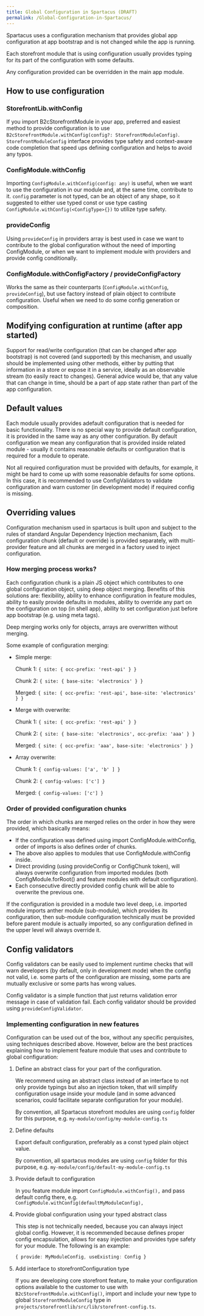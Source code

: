 ```yaml
---
title: Global Configuration in Spartacus (DRAFT)
permalink: /Global-Configuration-in-Spartacus/
---
```


Spartacus uses a configuration mechanism that provides global app configuration at app bootstrap and is not changed while the app is running.

Each storefront module that is using configuration usually provides typing for its part of the configuration with some defaults.

Any configuration provided can be overridden in the main app module.

## How to use configuration

### StorefrontLib.withConfig

If you import B2cStorefrontModule in your app, preferred and easiest method to provide configuration is to use `B2cStorefrontModule.withConfig(config?: StorefrontModuleConfig)`.
`StorefrontModuleConfig` interface provides type safety and context-aware code completion that speed ups defining configuration and helps to avoid any typos.

### ConfigModule.withConfig

Importing `ConfigModule.withConfig(config: any)` is useful, when we want to use the configuration in our module and, at the same time, contribute to it.
`config` parameter is not typed, can be an object of any shape, so it suggested to either use typed const or use type casting `ConfigModule.withConfig(<ConfigType>{})` to utilize type safety.

### provideConfig

Using `provideConfig` in providers array is best used in case we want to contribute to the global configuration without the need of
importing ConfigModule, or when we want to implement module with providers and provide config conditionally.

### ConfigModule.withConfigFactory / provideConfigFactory

Works the same as their counterparts (`ConfigModule.withConfig`, `provideConfig`), but use factory instead of plain object to contribute configuration. Useful when we need
to do some config generation or composition.

## Modifying configuration at runtime (after app started)

Support for read/write configuration (that can be changed after app bootstrap) is not covered (and supported) by this mechanism, and usually
should be implemented using other methods, either by putting that information in a store or expose it in a service,
ideally as an observable stream (to easily react to changes).
General advice would be, that any value that can change in time, should be a part of app state rather than part of the app configuration.

## Default values

Each module usually provides adefault configuration that is needed for basic functionality. There is no special way to
provide default configuration, it is provided in the same way as any other configuration.
By default configuration we mean any configuration that is provided inside related module - usually it contains reasonable defaults or configuration that
is required for a module to operate.

Not all required configuration must be provided with defaults, for example, it might be hard to come up with some reasonable
defaults for some options. In this case, it is recommended to use ConfigValidators to validate configuration and warn customer (in development mode)
if required config is missing.

## Overriding values

Configuration mechanism used in spartacus is built upon and subject to the rules of standard Angular Dependency Injection mechanism,
Each configuration chunk (default or override) is provided separately, with multi-provider feature and all chunks are merged
in a factory used to inject configuration.

### How merging process works?

Each configuration chunk is a plain JS object which contributes to one global configuration object, using deep object merging.
Benefits of this solutions are: flexibility, ability to enhance configuration in feature modules, ability to easily provide defaults
in modules, ability to override any part on the configuration on top (in shell app), ability to set configuration just before app bootstrap (e.g. using meta tags).

Deep merging works only for objects, arrays are overwritten without merging.

Some example of configuration merging:

- Simple merge:

    Chunk 1: `{ site: { occ-prefix: 'rest-api' } }`

    Chunk 2: `{ site: { base-site: 'electronics' } }`

    Merged: `{ site: { occ-prefix: 'rest-api', base-site: 'electronics' } }`

- Merge with overwrite:

    Chunk 1: `{ site: { occ-prefix: 'rest-api' } }`

    Chunk 2: `{ site: { base-site: 'electronics', occ-prefix: 'aaa' } }`

    Merged: `{ site: { occ-prefix: 'aaa', base-site: 'electronics' } }`

- Array overwrite:

    Chunk 1: `{ config-values: ['a', 'b' ] }`

    Chunk 2: `{ config-values: ['c'] }`

    Merged: `{ config-values: ['c'] }`

### Order of provided configuration chunks

The order in which chunks are merged relies on the order in how they were provided, which basically means:

- If the configuration was defined using import ConfigModule.withConfig, order of imports is also defines order of chunks.
- The above also applies to modules that use ConfigModule.withConfig inside.
- Direct providing (using provideConfig or ConfigChunk token), will always overwrite configuration from imported modules (both ConfigModule.forRoot() and feature modules with default configuration).
- Each consecutive directly provided config chunk will be able to overwrite the previous one.

If the configuration is provided in a module two level deep, i.e. imported module imports anther module (sub-module), which provides its
configuration, then sub-module configuration technically must be provided before parent module is actually imported, so any configuration defined in the upper level
will always override it.

## Config validators

Config validators can be easily used to implement runtime checks that will warn developers (by default, only in development mode)
when the config not valid, i.e. some parts of the configuration are missing, some parts are mutually exclusive or some parts has wrong values.

Config validator is a simple function that just returns validation error message in case of validation fail.
Each config validator should be provided using `provideConfigValidator`.

### Implementing configuration in new features

Configuration can be used out of the box, without any specific perquisites, using techniques described above.
However, below are the best practices explaining how to implement feature module that uses and contribute to global configuration:

1. Define an abstract class for your part of the configuration.

    We recommend using an abstract class instead of an interface to not only provide typings but also an injection token, that will simplify configuration usage inside your module (and in some advanced scenarios, could facilitate separate configuration for your module).

    By convention, all Spartacus storefront modules are using `config` folder for this purpose, e.g. `my-module/config/my-module-config.ts`

2. Define defaults

    Export default configuration, preferably as a const typed plain object value.  

    By convention, all spartacus modules are using `config` folder for this purpose, e.g. `my-module/config/default-my-module-config.ts`

3. Provide default to configuration

    In you feature module import `ConfigModule.withConfig(),` and pass default config there, e.g. `ConfigModule.withConfig(defaultMyModuleConfig),`

4. Provide global configuration using your typed abstract class

    This step is not technically needed, because you can always inject global config. However, it is recommended because defines proper config encapsulation, allows for easy injection and provides type safety for your module. The following is an example:

    ```typescript
    { provide: MyModuleConfig, useExisting: Config }
    ```

5. Add interface to storefrontConfiguration type

    If you are developing core storefront feature, to make your configuration options available to the customer to use with `B2cStorefrontModule.withConfig()`, import and include your new type to global `StorefrontModuleConfig` type in `projects/storefrontlib/src/lib/storefront-config.ts`.
